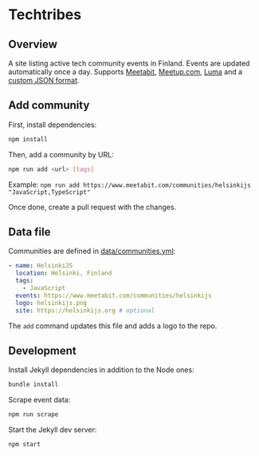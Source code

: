 # Techtribes

## Overview

A site listing active tech community events in Finland. Events are updated automatically once a day. Supports [Meetabit](https://www.meetabit.com/), [Meetup.com](https://www.meetup.com/), [Luma](https://luma.com/) and a [custom JSON format](https://gist.github.com/olegp/f34469b65286c057964414c4aaf5bf47).

## Add community

First, install dependencies:

```bash
npm install
```

Then, add a community by URL:

```bash
npm run add <url> [tags]
```

Example: `npm run add https://www.meetabit.com/communities/helsinkijs "JavaScript,TypeScript"`

Once done, create a pull request with the changes.

## Data file

Communities are defined in [data/communities.yml](data/communities.yml):

```yaml
- name: HelsinkiJS
  location: Helsinki, Finland
  tags:
    - JavaScript
  events: https://www.meetabit.com/communities/helsinkijs
  logo: helsinkijs.png
  site: https://helsinkijs.org # optional
```

The `add` command updates this file and adds a logo to the repo.

## Development

Install Jekyll dependencies in addition to the Node ones:

```bash
bundle install
```

Scrape event data:

```bash
npm run scrape
```

Start the Jekyll dev server:

```bash
npm start
```
